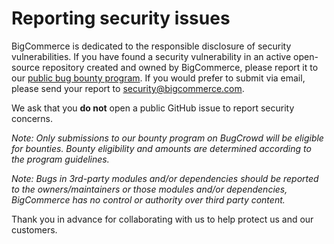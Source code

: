 # Reporting security issues

BigCommerce is dedicated to the responsible disclosure of security vulnerabilities.
If you have found a security vulnerability in an active open-source repository created and owned by BigCommerce, please report it to our [public bug bounty program](https://bugcrowd.com/bigcommerce). If you would prefer to submit via email, please send your report to [security@bigcommerce.com](mailto:security@bigcommerce.com).

We ask that you **do not** open a public GitHub issue to report security concerns.

_Note: Only submissions to our bounty program on BugCrowd will be eligible for bounties. Bounty eligibility and amounts are determined according to the program guidelines._

_Note: Bugs in 3rd-party modules and/or dependencies should be reported to the owners/maintainers or those modules and/or dependencies, BigCommerce has no control or authority over third party content._

Thank you in advance for collaborating with us to help protect us and our customers.

